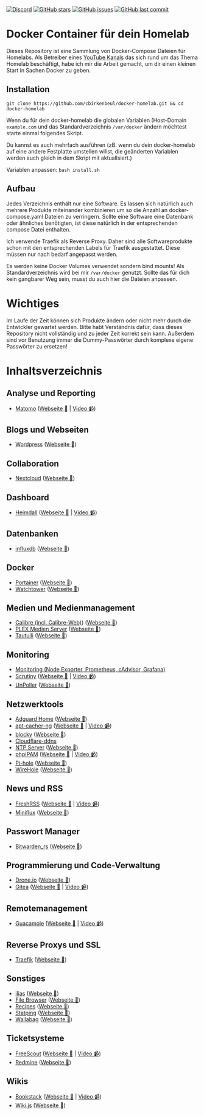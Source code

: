 [![Discord](https://img.shields.io/badge/discord-chat-7289DA.svg?maxAge=60&style=flat-square)](https://discord.gg/gcmg9HUqX7)    [![GitHub stars](https://img.shields.io/github/stars/cbirkenbeul/docker-homelab?color=green&style=flat-square)](https://github.com/cbirkenbeul/k3s-cluster/stargazers)    [![GitHub issues](https://img.shields.io/github/issues/cbirkenbeul/docker-homelab?style=flat-square)](https://github.com/cbirkenbeul/k3s-cluster/issues)    [![GitHub last commit](https://img.shields.io/github/last-commit/cbirkenbeul/docker-homelab?color=purple&style=flat-square)](https://github.com/cbirkenbeul/k3s-cluster/commits/master)

# Docker Container für dein Homelab

Dieses Repository ist eine Sammlung von Docker-Compose Dateien für Homelabs. Als Betreiber eines [YouTube Kanals](https://youtube.com/teqqyde) das sich rund um das Thema Homelab beschäftigt, habe ich mir die Arbeit gemacht, um dir einen kleinen Start in Sachen Docker zu geben. 

## Installation
`git clone https://github.com/cbirkenbeul/docker-homelab.git && cd docker-homelab`  

Wenn du für dein docker-homelab die globalen Variablen (Host-Domain `example.com` und das Standardverzeichnis `/var/docker` ändern möchtest starte einmal folgendes Skript.

Du kannst es auch mehrfach ausführen (zB. wenn du dein docker-homelab auf eine andere Festplatte umstellen willst, die geänderten Variablen werden auch gleich in dem Skript mit aktuallsiert.)

Variablen anpassen: `bash install.sh`

## Aufbau
Jedes Verzeichnis enthält nur eine Software. Es lassen sich natürlich auch mehrere Produkte miteinander kombinieren um so die Anzahl an docker-compose.yaml Dateien zu verringern. Sollte eine Software eine Datenbank oder ähnliches benötigten, ist diese natürlich in der entsprechenden compose Datei enthalten.

Ich verwende Traefik als Reverse Proxy. Daher sind alle Softwareprodukte schon mit den entsprechenden Labels für Traefik ausgestattet. Diese müssen nur nach bedarf angepasst werden.

Es werden keine Docker Volumes verwendet sondern bind mounts! Als Standardverzeichnis wird bei mir ````/var/docker```` genutzt. Sollte das für dich kein gangbarer Weg sein, musst du auch hier die Dateien anpassen.

# Wichtiges
Im Laufe der Zeit können sich Produkte ändern oder nicht mehr durch die Entwickler gewartet werden. Bitte habt Verständnis dafür, dass dieses Repository nicht vollständig und zu jeder Zeit korrekt sein kann. Außerdem sind vor Benutzung immer die Dummy-Passwörter durch komplexe eigene Passwörter zu ersetzen!

# Inhaltsverzeichnis

## Analyse und Reporting
* [Matomo](https://github.com/cbirkenbeul/docker-homelab/tree/master/analyse-und-reporting/matomo) ([Webseite 🔗](https://matomo.org) | [Video 📹](https://www.youtube.com/watch?v=dXPO5iWUTSg))

## Blogs und Webseiten
* [Wordpress](https://github.com/cbirkenbeul/docker-homelab/tree/master/blogs-und-webseiten/wordpress) ([Webseite 🔗](https://de.wordpress.org))

## Collaboration
* [Nextcloud](https://github.com/cbirkenbeul/docker-homelab/tree/master/collaboration/nextcloud) ([Webseite 🔗](https://nextcloud.com))

## Dashboard
* [Heimdall](https://github.com/cbirkenbeul/docker-homelab/tree/master/Dashboard/heimdall) ([Webseite 🔗](https://heimdall.site) | [Video 📹](https://www.youtube.com/watch?v=Dmw7nAEizWk))

## Datenbanken
* [influxdb](https://github.com/cbirkenbeul/docker-homelab/tree/master/datenbanken/influxdb) ([Webseite 🔗](https://www.influxdata.com/products/influxdb/))

## Docker
* [Portainer](https://github.com/cbirkenbeul/docker-homelab/tree/master/docker/portainer) ([Webseite 🔗](https://www.portainer.io))
* [Watchtower](https://github.com/cbirkenbeul/docker-homelab/tree/master/docker/watchtower) ([Webseite 🔗](https://github.com/containrrr/watchtower))

## Medien und Medienmanagement
* [Calibre (incl. Calibre-Web)](https://github.com/cbirkenbeul/docker-homelab/tree/master/medien-und-medienmanagement/calibre)) ([Webseite 🔗](https://calibre-ebook.com))
* [PLEX Medien Server](https://github.com/cbirkenbeul/docker-homelab/tree/master/medien-und-medienmanagement/plex) ([Webseite 🔗](https://www.plex.tv))
* [Tautulli](https://github.com/cbirkenbeul/docker-homelab/tree/master/medien-und-medienmanagement/tautulli) ([Webseite 🔗](https://tautulli.com))

## Monitoring
* [Monitoring (Node Exporter, Prometheus, cAdvisor, Grafana)](https://github.com/cbirkenbeul/docker-homelab/tree/master/monitoring/mon-stack)
* [Scrutiny](https://github.com/cbirkenbeul/docker-homelab/tree/master/monitoring/scrutiny) ([Webseite 🔗](https://github.com/AnalogJ/scrutiny) | [Video 📹](https://youtu.be/7xCZqIrL5es))
* [UnPoller](https://github.com/cbirkenbeul/docker-homelab/tree/master/monitoring/unpoller) ([Webseite 🔗](https://unpoller.com/))
## Netzwerktools
* [Adguard Home](https://github.com/cbirkenbeul/docker-homelab/tree/master/netzwerktools/adguard-home) ([Webseite 🔗](https://adguard.com/de/adguard-home/overview.html))
* [apt-cacher-ng](https://github.com/cbirkenbeul/docker-homelab/tree/master/netzwerktools/apt-cacher-ng) ([Webseite 🔗](https://wiki.debian.org/AptCacherNg) | [Video 📹](https://www.youtube.com/watch?v=YwkfYaAeDh8))
* [blocky](https://github.com/cbirkenbeul/docker-homelab/tree/master/netzwerktools/blocky) ([Webseite 🔗](https://0xerr0r.github.io/blocky/))
* [Cloudflare-ddns](https://github.com/cbirkenbeul/docker-homelab/tree/master/netzwerktools/cloudflare-ddns) 
* [NTP Server](https://github.com/cbirkenbeul/docker-homelab/tree/master/netzwerktools/ntp-server) ([Webseite 🔗](https://github.com/cturra/docker-ntp))
* [phpIPAM](https://github.com/cbirkenbeul/docker-homelab/tree/master/netzwerktools/phpipam) ([Webseite 🔗](https://phpipam.net) | [Video 📹](https://www.youtube.com/watch?v=oUAkkJJS_AY))
* [Pi-hole](https://github.com/cbirkenbeul/docker-homelab/tree/master/netzwerktools/pi-hole) ([Webseite 🔗](https://pi-hole.net))
* [WireHole](https://github.com/cbirkenbeul/docker-homelab/tree/master/netzwerktools/wirehole) ([Webseite 🔗](https://github.com/IAmStoxe/wirehole))

## News und RSS
* [FreshRSS](https://github.com/cbirkenbeul/docker-homelab/tree/master/news-und-rss/freshrss) ([Webseite 🔗](https://freshrss.org) | [Video 📹](https://www.youtube.com/watch?v=0r7vf2MXQYU))
* [Miniflux](https://github.com/cbirkenbeul/docker-homelab/tree/master/news-und-rss/miniflux) ([Webseite 🔗](https://miniflux.app))

## Passwort Manager
* [Bitwarden_rs](https://github.com/cbirkenbeul/docker-homelab/tree/master/password-manager/bitwarden_rs) ([Webseite 🔗](https://github.com/dani-garcia/bitwarden_rs))

## Programmierung und Code-Verwaltung
* [Drone.io](https://github.com/cbirkenbeul/docker-homelab/tree/master/programmierung-und-code-verwaltung/droneio) ([Webseite 🔗](https://drone.io))
* [Gitea](https://github.com/cbirkenbeul/docker-homelab/tree/master/programmierung-und-code-verwaltung/gitea) ([Webseite 🔗](https://gitea.io) | [Video 📹](https://www.youtube.com/watch?v=2h-gkICAcbk))

## Remotemanagement
* [Guacamole](https://github.com/cbirkenbeul/docker-homelab/tree/master/remotemanagement/guacamole) ([Webseite 🔗](http://guacamole.apache.org) | [Video 📹](https://www.youtube.com/watch?v=vMhjvGLeHrY))

## Reverse Proxys und SSL
* [Traefik](https://github.com/cbirkenbeul/docker-homelab/tree/master/reverse-proxy-und-ssl/traefik) ([Webseite 🔗](https://traefik.io))

## Sonstiges
* [ilias](https://github.com/cbirkenbeul/docker-homelab/tree/master/sonstiges/ilias) ([Webseite 🔗](https://www.ilias.de))
* [File Browser](https://github.com/filebrowser/filebrowser) ([Webseite 🔗](https://filebrowser.org/))
* [Recipes](https://github.com/cbirkenbeul/docker-homelab/tree/master/sonstiges/recipes) ([Webseite 🔗](https://github.com/vabene1111/recipes))
* [Statping](https://github.com/cbirkenbeul/docker-homelab/tree/master/sonstiges/statping) ([Webseite 🔗](https://demo.statping.com))
* [Wallabag](https://github.com/cbirkenbeul/docker-homelab/tree/master/sonstiges/wallabag) ([Webseite 🔗](https://www.wallabag.it/de/))

## Ticketsysteme
* [FreeScout](https://github.com/cbirkenbeul/docker-homelab/tree/master/ticketsysteme/freescout) ([Webseite 🔗](https://freescout.net/) | [Video 📹](https://www.youtube.com/watch?v=OgKFAlunEL4))
* [Redmine](https://github.com/cbirkenbeul/docker-homelab/tree/master/ticketsysteme/redmine) ([Webseite 🔗](https://www.redmine.org))

## Wikis
* [Bookstack](https://github.com/cbirkenbeul/docker-homelab/tree/master/wiki/bookstack) ([Webseite 🔗](https://www.bookstackapp.com) | [Video 📹](https://www.youtube.com/watch?v=FarZzeePgds))
* [Wiki.js](https://github.com/cbirkenbeul/docker-homelab/tree/master/wiki/wiki-js) ([Webseite 🔗](https://wiki.js.org))
